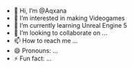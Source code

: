 - 👋 Hi, I’m @Aqxana
- 👀 I’m interested in making Videogames
- 🌱 I’m currently learning Unreal Engine 5
- 💞️ I’m looking to collaborate on ...
- 📫 How to reach me ...
- 😄 Pronouns: ...
- ⚡ Fun fact: ...

<!---
Aqxana/Aqxana is a ✨ special ✨ repository because its `README.md` (this file) appears on your GitHub profile.
You can click the Preview link to take a look at your changes.
--->
